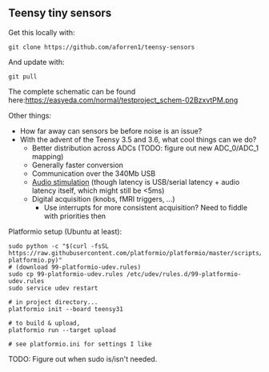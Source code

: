 ## Teensy tiny sensors

Get this locally with:

    git clone https://github.com/aforren1/teensy-sensors

And update with:

    git pull

The complete schematic can be found here:https://easyeda.com/normal/testproject_schem-02BzxvtPM.png

Other things:

  - How far away can sensors be before noise is an issue?
  - With the advent of the Teensy 3.5 and 3.6, what cool things can we do?
    - Better distribution across ADCs (TODO: figure out new ADC_0/ADC_1 mapping)
    - Generally faster conversion
    - Communication over the 340Mb USB
    - [Audio stimulation](https://github.com/PaulStoffregen/Audio) (though latency is USB/serial latency + audio latency itself, which might still be <5ms)
    - Digital acquisition (knobs, fMRI triggers, ...)
        - Use interrupts for more consistent acquisition? Need to fiddle with priorities then

Platformio setup (Ubuntu at least):

```
sudo python -c "$(curl -fsSL https://raw.githubusercontent.com/platformio/platformio/master/scripts/get-platformio.py)"
# (download 99-platformio-udev.rules)
sudo cp 99-platformio-udev.rules /etc/udev/rules.d/99-platformio-udev.rules
sudo service udev restart

# in project directory...
platformio init --board teensy31

# to build & upload,
platformio run --target upload

# see platformio.ini for settings I like
```

TODO: Figure out when sudo is/isn't needed.
